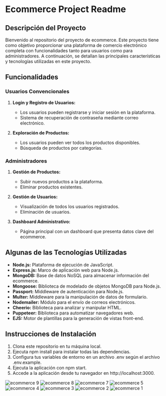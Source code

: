 # Ecommerce Project Readme

## Descripción del Proyecto

Bienvenido al repositorio del proyecto de ecommerce. Este proyecto tiene como objetivo proporcionar una plataforma de comercio electrónico completa con funcionalidades tanto para usuarios como para administradores. A continuación, se detallan las principales características y tecnologías utilizadas en este proyecto.

## Funcionalidades

### Usuarios Convencionales

1. **Login y Registro de Usuarios:**
   - Los usuarios pueden registrarse y iniciar sesión en la plataforma.
   - Sistema de recuperación de contraseña mediante correo electrónico.

2. **Exploración de Productos:**
   - Los usuarios pueden ver todos los productos disponibles.
   - Búsqueda de productos por categorías.

### Administradores

1. **Gestión de Productos:**
   - Subir nuevos productos a la plataforma.
   - Eliminar productos existentes.

2. **Gestión de Usuarios:**
   - Visualización de todos los usuarios registrados.
   - Eliminación de usuarios.

3. **Dashboard Administrativo:**
   - Página principal con un dashboard que presenta datos clave del ecommerce.

## Algunas de las Tecnologías Utilizadas

- **Node.js:** Plataforma de ejecución de JavaScript.
- **Express.js:** Marco de aplicación web para Node.js.
- **MongoDB:** Base de datos NoSQL para almacenar información del ecommerce.
- **Mongoose:** Biblioteca de modelado de objetos MongoDB para Node.js.
- **Passport:** Middleware de autenticación para Node.js.
- **Multer:** Middleware para la manipulación de datos de formulario.
- **Nodemailer:** Módulo para el envío de correos electrónicos.
- **Cheerio:** Biblioteca para analizar y manipular HTML.
- **Puppeteer:** Biblioteca para automatizar navegadores web.
- **EJS:** Motor de plantillas para la generación de vistas front-end.

## Instrucciones de Instalación

1. Clona este repositorio en tu máquina local.
2. Ejecuta npm install para instalar todas las dependencias.
3. Configura tus variables de entorno en un archivo .env según el archivo .env.example.
4. Ejecuta la aplicación con npm start.
5. Accede a la aplicación desde tu navegador en http://localhost:3000.


![ecommerce 9](https://github.com/LautaroArtecona/ecommerce/assets/118992833/74f9c99b-9d14-49c6-b115-eb797719cd9e)
![ecommerce 8](https://github.com/LautaroArtecona/ecommerce/assets/118992833/12a62c12-6da6-40a9-80a3-83de5c60bbbc)
![ecommerce 7](https://github.com/LautaroArtecona/ecommerce/assets/118992833/f41bbb83-8c6b-417f-abb6-ba3c43a8c56e)
![ecommerce 5](https://github.com/LautaroArtecona/ecommerce/assets/118992833/a2b320bb-4e17-48a2-99f8-29448f908741)
![ecommerce 4](https://github.com/LautaroArtecona/ecommerce/assets/118992833/a2c2d9d1-48b0-43a4-870e-13c5ef733967)
![ecommerce 3](https://github.com/LautaroArtecona/ecommerce/assets/118992833/bedea796-e0ae-4a5e-b5a7-dcc36d61b570)
![ecommerce 2](https://github.com/LautaroArtecona/ecommerce/assets/118992833/d23a9c7a-1e2c-4ad4-a5ea-d23a1c1906d3)
![ecommerce 1](https://github.com/LautaroArtecona/ecommerce/assets/118992833/011a2bd9-2b2b-4470-81f0-61e47fbfe86b)
